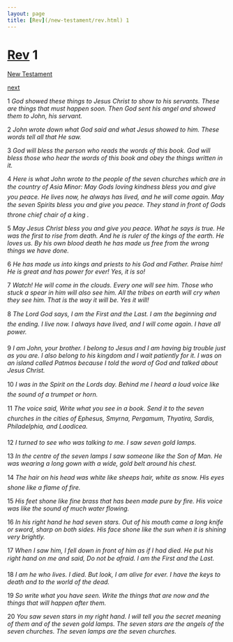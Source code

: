 ```yaml
---
layout: page
title: [Rev](/new-testament/rev.html) 1
---
```


# [Rev](/new-testament/rev.html) 1

[New Testament](/new-testament.html)


[next](/new-testament/rev/rev-2.html)

1 _God showed these things to Jesus Christ to show to his servants. These are things that must happen soon. Then God sent his angel and showed them to John, his servant._

2 _John wrote down what God said and what Jesus showed to him. These words tell all that He saw._

3 _God will bless the person who reads the words of this book. God will bless those who hear the words of this book and obey the things written in it._

4 _Here is what John wrote to the people of the seven churches which are in the country of Asia Minor: May Gods loving kindness bless you and give you peace. He lives now, he always has lived, and he will come again. May the seven Spirits bless you and give you peace. They stand in front of Gods throne chief chair of a king ._

5 _May Jesus Christ bless you and give you peace. What he says is true. He was the first to rise from death. And he is ruler of the kings of the earth. He loves us. By his own blood death he has made us free from the wrong things we have done._

6 _He has made us into kings and priests to his God and Father. Praise him! He is great and has power for ever! Yes, it is so!_

7 _Watch! He will come in the clouds. Every one will see him. Those who stuck a spear in him will also see him. All the tribes on earth will cry when they see him. That is the way it will be. Yes it will!_

8 _The Lord God says, I am the First and the Last. I am the beginning and the ending. I live now. I always have lived, and I will come again. I have all power._

9 _I am John, your brother. I belong to Jesus and I am having big trouble just as you are. I also belong to his kingdom and I wait patiently for it. I was on an island called Patmos because I told the word of God and talked about Jesus Christ._

10 _I was in the Spirit on the Lords day. Behind me I heard a loud voice like the sound of a trumpet or horn._

11 _The voice said, Write what you see in a book. Send it to the seven churches in the cities of Ephesus, Smyrna, Pergamum, Thyatira, Sardis, Philadelphia, and Laodicea._

12 _I turned to see who was talking to me. I saw seven gold lamps._

13 _In the centre of the seven lamps I saw someone like the Son of Man. He was wearing a long gown with a wide, gold belt around his chest._

14 _The hair on his head was white like sheeps hair, white as snow. His eyes shone like a flame of fire._

15 _His feet shone like fine brass that has been made pure by fire. His voice was like the sound of much water flowing._

16 _In his right hand he had seven stars. Out of his mouth came a long knife or sword, sharp on both sides. His face shone like the sun when it is shining very brightly._

17 _When I saw him, I fell down in front of him as if I had died. He put his right hand on me and said, Do not be afraid. I am the First and the Last._

18 _I am he who lives. I died. But look, I am alive for ever. I have the keys to death and to the world of the dead._

19 _So write what you have seen. Write the things that are now and the things that will happen after them._

20 _You saw seven stars in my right hand. I will tell you the secret meaning of them and of the seven gold lamps. The seven stars are the angels of the seven churches. The seven lamps are the seven churches._

